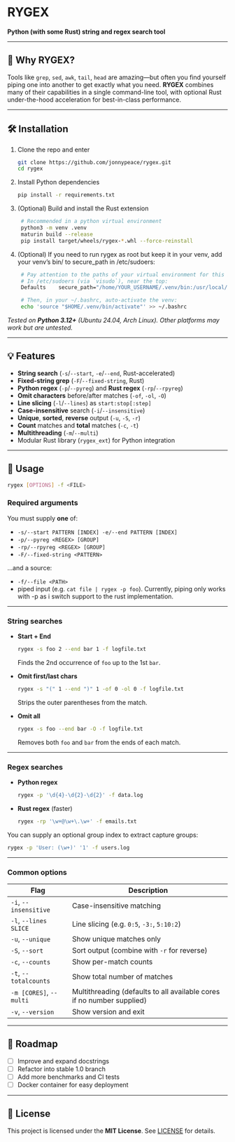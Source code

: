 # RYGEX

**Python (with some Rust) string and regex search tool**

---

## 🚀 Why RYGEX?

Tools like `grep`, `sed`, `awk`, `tail`, `head` are amazing—but often you find yourself piping one into another to get exactly what you need. **RYGEX** combines many of their capabilities in a single command-line tool, with optional Rust under-the-hood acceleration for best-in-class performance.

---

## 🛠️ Installation

1. Clone the repo and enter
   ```bash
   git clone https://github.com/jonnypeace/rygex.git
   cd rygex
   ```
2. Install Python dependencies  
   ```bash
   pip install -r requirements.txt
   ```
3. (Optional) Build and install the Rust extension  
   ```bash
    # Recommended in a python virtual environment
    python3 -m venv .venv
    maturin build --release
    pip install target/wheels/rygex-*.whl --force-reinstall
   ```
4. (Optional) If you need to run rygex as root but keep it in your venv, add your venv’s bin/ to secure_path in /etc/sudoers:  
   ```bash
    # Pay attention to the paths of your virtual environment for this bit....
    # In /etc/sudoers (via `visudo`), near the top:
    Defaults    secure_path="/home/YOUR_USERNAME/.venv/bin:/usr/local/sbin:…"

    # Then, in your ~/.bashrc, auto-activate the venv:
    echo 'source "$HOME/.venv/bin/activate"' >> ~/.bashrc
   ```

_Tested on **Python 3.12+** (Ubuntu 24.04, Arch Linux). Other platforms may work but are untested._

---

## 💡 Features

- **String search** (`-s`/`--start`, `-e`/`--end`, Rust-accelerated)  
- **Fixed-string grep** (`-F`/`--fixed-string`, Rust)  
- **Python regex** (`-p`/`--pyreg`) and **Rust regex** (`-rp`/`--rpyreg`)  
- **Omit characters** before/after matches (`-of`, `-ol`, `-O`)  
- **Line slicing** (`-l`/`--lines`) as `start:stop[:step]`  
- **Case-insensitive** search (`-i`/`--insensitive`)  
- **Unique**, **sorted**, **reverse** output (`-u`, `-S`, `-r`)  
- **Count** matches and **total** matches (`-c`, `-t`)  
- **Multithreading** (`-m`/`--multi`)  
- Modular Rust library (`rygex_ext`) for Python integration

---

## 📝 Usage

```bash
rygex [OPTIONS] -f <FILE>
```

### Required arguments  
You must supply **one** of:
- `-s/--start PATTERN [INDEX] -e/--end PATTERN [INDEX]`
- `-p/--pyreg <REGEX> [GROUP]`
- `-rp/--rpyreg <REGEX> [GROUP]`
- `-F/--fixed-string <PATTERN>`

…and a source:
- `-f/--file <PATH>`
- piped input (e.g. `cat file | rygex -p foo`). Currently, piping only works with -p as i switch support to the rust implementation.

---

### String searches

- **Start + End**  
  ```bash
  rygex -s foo 2 --end bar 1 -f logfile.txt
  ```
  Finds the 2nd occurrence of `foo` up to the 1st `bar`.

- **Omit first/last chars**  
  ```bash
  rygex -s "(" 1 --end ")" 1 -of 0 -ol 0 -f logfile.txt
  ```
  Strips the outer parentheses from the match.

- **Omit all**  
  ```bash
  rygex -s foo --end bar -O -f logfile.txt
  ```
  Removes both `foo` and `bar` from the ends of each match.

---

### Regex searches

- **Python regex**  
  ```bash
  rygex -p '\d{4}-\d{2}-\d{2}' -f data.log
  ```
- **Rust regex** (faster)  
  ```bash
  rygex -rp '\w+@\w+\.\w+' -f emails.txt
  ```

You can supply an optional group index to extract capture groups:
```bash
rygex -p 'User: (\w+)' '1' -f users.log
```

---

### Common options

| Flag                      | Description                                                                              |
|---------------------------|------------------------------------------------------------------------------------------|
| `-i`, `--insensitive`     | Case-insensitive matching                                                               |
| `-l`, `--lines SLICE`     | Line slicing (e.g. `0:5`, `-3:`, `5:10:2`)                                               |
| `-u`, `--unique`          | Show unique matches only                                                                 |
| `-S`, `--sort`            | Sort output (combine with `-r` for reverse)                                              |
| `-c`, `--counts`          | Show per-match counts                                                                    |
| `-t`, `--totalcounts`     | Show total number of matches                                                             |
| `-m [CORES]`, `--multi`   | Multithreading (defaults to all available cores if no number supplied)                   |
| `-v`, `--version`         | Show version and exit                                                                    |

---

## 🔧 Roadmap

- [ ] Improve and expand docstrings  
- [ ] Refactor into stable 1.0 branch  
- [ ] Add more benchmarks and CI tests  
- [ ] Docker container for easy deployment  

---

## 📄 License

This project is licensed under the **MIT License**. See [LICENSE](LICENSE) for details.
